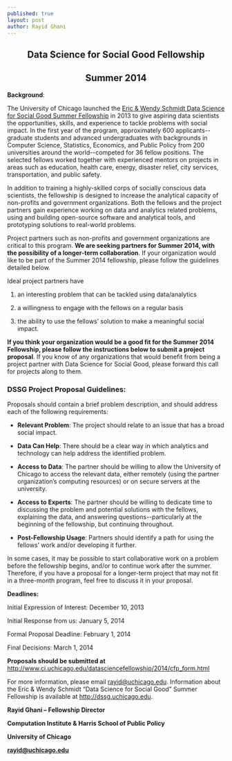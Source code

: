 ```yaml
---
published: true
layout: post
author: Rayid Ghani
---
```


## <center>Data Science for Social Good Fellowship</center>
## <center>Summer 2014</center>

**Background**:

The University of Chicago launched the [Eric & Wendy Schmidt Data Science for Social Good Summer Fellowship](http://dssg.uchicago.edu) in 2013 to give aspiring data scientists the opportunities, skills, and experience to tackle problems with social impact. In the first year of the program, approximately 600 applicants--graduate students and advanced undergraduates with backgrounds in Computer Science, Statistics, Economics, and Public Policy from 200 universities around the world--competed for 36 fellow positions. The selected fellows worked together with experienced mentors on projects in areas such as education, health care, energy, disaster relief, city services, transportation, and public safety.

In addition to training a highly-skilled corps of socially conscious data scientists, the fellowship is designed to increase the analytical capacity of non-profits and government organizations. Both the fellows and the project partners gain experience working on data and analytics related problems, using and building open-source software and analytical tools, and prototyping solutions to real-world problems.

Project partners such as non-profits and government organizations are critical to this program. **We are seeking partners for Summer 2014, with the possibility of a longer-term collaboration**. If your organization would like to be part of the Summer 2014 fellowship, please follow the guidelines detailed below. 

Ideal project partners have

1. an interesting problem that can be tackled using data/analytics

2. a willingness to engage with the fellows on a regular basis

3. the ability to use the fellows’ solution to make a meaningful social impact.


**If you think your organization would be a good fit for the Summer 2014 Fellowship, please follow the instructions below to submit a project proposal**. If you know of any organizations that would benefit from being a project partner with Data Science for Social Good, please forward this call for projects along to them.

### DSSG Project Proposal Guidelines:

Proposals should contain a brief problem description, and should address each of the following requirements:

-	**Relevant Problem**: The project should relate to an issue that has a broad social impact.

-	**Data Can Help**: There should be a clear way in which analytics and technology can help address the identified problem.

-	**Access to Data**: The partner should be willing to allow the University of Chicago to access the relevant data, either remotely (using the partner organization’s computing resources) or on secure servers at the university.

-	**Access to Experts**: The partner should be willing to dedicate time to discussing the problem and potential solutions with the fellows, explaining the data, and answering questions--particularly at the beginning of the fellowship, but continuing throughout.

-	**Post-Fellowship Usage**: Partners should identify a path for using the fellows’ work and/or developing it further.

In some cases, it may be possible to start collaborative work on a problem before the fellowship begins, and/or to continue work after the summer. Therefore, if you have a proposal for a longer-term project that may not fit in a three-month program, feel free to discuss it in your proposal.

**Deadlines:**

Initial Expression of Interest: December 10, 2013

Initial Response from us: January 5, 2014

Formal Proposal Deadline: February 1, 2014

Final Decisions: March 1, 2014

**Proposals should be submitted at** http://www.ci.uchicago.edu/datasciencefellowship/2014/cfp_form.html

For more information, please email rayid@uchicago.edu. Information about the Eric & Wendy Schmidt “Data Science for Social Good” Summer Fellowship is available at http://dssg.uchicago.edu.

**Rayid Ghani – Fellowship Director**

**Computation Institute & Harris School of Public Policy**

**University of Chicago**

**rayid@uchicago.edu**
